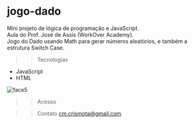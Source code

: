 # jogo-dado

Mini projeto de lógica de programação e JavaScript.<br> Aula do Prof. José de Assis (WorkOver Academy).<br>
Jogo do Dado usando Math para gerar números aleatórios, e também a estrutura Switch Case.

>>Tecnologias
- JavaScript
- HTML

![face5](https://user-images.githubusercontent.com/110698111/202316774-6962f05e-61a5-41a4-9108-ed41a85a5c08.png)

>>Acesso

>>Contato
cm.crismota@gmail.com
